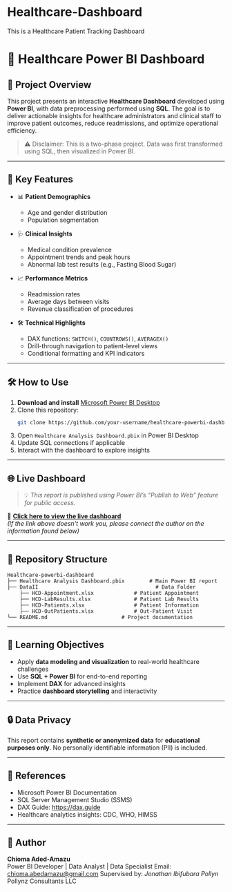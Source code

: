 # Healthcare-Dashboard
This is a Healthcare Patient Tracking Dashboard
# 🏥 Healthcare Power BI Dashboard
 
## 📌 Project Overview
 
This project presents an interactive **Healthcare Dashboard** developed using **Power BI**, with data preprocessing performed using **SQL**. The goal is to deliver actionable insights for healthcare administrators and clinical staff to improve patient outcomes, reduce readmissions, and optimize operational efficiency.
 
> ⚠️ Disclaimer: This is a two-phase project. Data was first transformed using SQL, then visualized in Power BI.
 
---
 
## 🎯 Key Features
 
- 📊 **Patient Demographics**  
  - Age and gender distribution  
  - Population segmentation
 
- 🩺 **Clinical Insights**  
  - Medical condition prevalence  
  - Appointment trends and peak hours  
  - Abnormal lab test results (e.g., Fasting Blood Sugar)
 
- 📈 **Performance Metrics**  
  - Readmission rates  
  - Average days between visits  
  - Revenue classification of procedures
 
- 🛠 **Technical Highlights**  
  - DAX functions: `SWITCH()`, `COUNTROWS()`, `AVERAGEX()`  
  - Drill-through navigation to patient-level views  
  - Conditional formatting and KPI indicators
 
---
 
## 🛠 How to Use
 
1. **Download and install** [Microsoft Power BI Desktop](https://powerbi.microsoft.com/desktop/)
2. Clone this repository:
   ```bash
   git clone https://github.com/your-username/healthcare-powerbi-dashboard.git
   ```
3. Open `Healthcare Analysis Dashboard.pbix` in Power BI Desktop
4. Update SQL connections if applicable
5. Interact with the dashboard to explore insights
 
---
 
## 🌐 Live Dashboard
 
> 💡 *This report is published using Power BI’s “Publish to Web” feature for public access.*
 
🔗 **[Click here to view the live dashboard](https://app.powerbi.com/reportEmbed?reportId=635dd925-6825-42fb-bbea-7cc98d6d46f5&autoAuth=true&ctid=42f651b9-b59e-47f4-874e-b592803040f5)**  
*(If the link above doesn't work you, please connect the author on the information found below)*
  
---
 
## 📂 Repository Structure
 
```
Healthcare-powerbi-dashboard
├── Healthcare Analysis Dashboard.pbix        # Main Power BI report
├── DataII                                      # Data Folder
    ├── HCD-Appointment.xlsx             # Patient Appointment 
    ├── HCD-LabResults.xlsx              # Patient Lab Results
    ├── HCD-Patients.xlsx                # Patient Information
    ├── HCD-OutPatients.xlsx             # Out-Patient Visit
└── README.md                        # Project documentation
```
 
---
 
## 🧠 Learning Objectives
 
- Apply **data modeling and visualization** to real-world healthcare challenges  
- Use **SQL + Power BI** for end-to-end reporting  
- Implement **DAX** for advanced insights  
- Practice **dashboard storytelling** and interactivity
 
---
 
## 🔒 Data Privacy
 
This report contains **synthetic or anonymized data** for **educational purposes only**. No personally identifiable information (PII) is included.
 
---
 
## 📘 References
 
- Microsoft Power BI Documentation  
- SQL Server Management Studio (SSMS)  
- DAX Guide: https://dax.guide  
- Healthcare analytics insights: CDC, WHO, HIMSS
 
---
 
## 👤 Author
 
**Chioma Aded-Amazu**  
Power BI Developer | Data Analyst  | Data Specialist
Email: chioma.abedamazu@gmail.com
Supervised by: *Jonathan Ibifubara Pollyn*  
Pollynz Consultants LLC
